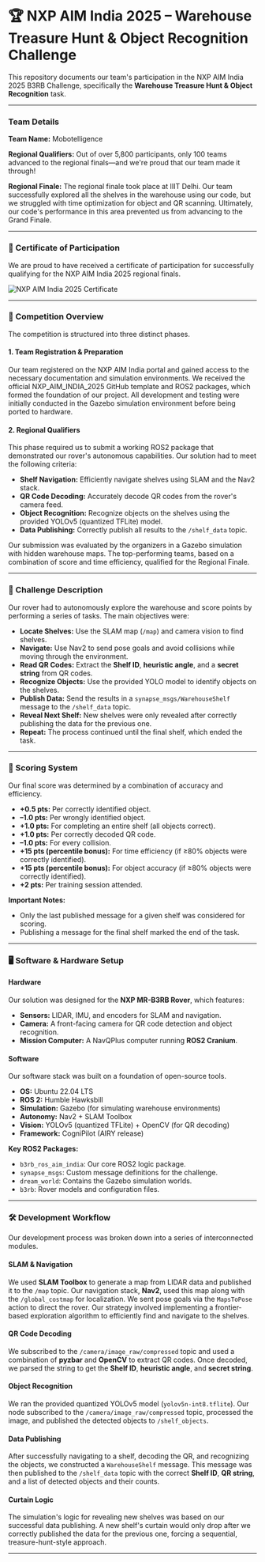 # 🏆 NXP AIM India 2025 – Warehouse Treasure Hunt & Object Recognition Challenge

This repository documents our team's participation in the NXP AIM India 2025 B3RB Challenge, specifically the **Warehouse Treasure Hunt & Object Recognition** task.

---
### **Team Details**

**Team Name:** Mobotelligence

**Regional Qualifiers:** Out of over 5,800 participants, only 100 teams advanced to the regional finals—and we're proud that our team made it through!

**Regional Finale:** The regional finale took place at IIIT Delhi. Our team successfully explored all the shelves in the warehouse using our code, but we struggled with time optimization for object and QR scanning. Ultimately, our code's performance in this area prevented us from advancing to the Grand Finale.

---
### 📜 Certificate of Participation

We are proud to have received a certificate of participation for successfully qualifying for the NXP AIM India 2025 regional finals.

![NXP AIM India 2025 Certificate](https://drive.google.com/file/d/1T-Vg-KRIN-MG88ott5SXOP5QVTlNKfv0/view?usp=drivesdk)

--- 
### 🏁 Competition Overview

The competition is structured into three distinct phases.

#### 1. Team Registration & Preparation

Our team registered on the NXP AIM India portal and gained access to the necessary documentation and simulation environments. We received the official NXP_AIM_INDIA_2025 GitHub template and ROS2 packages, which formed the foundation of our project. All development and testing were initially conducted in the Gazebo simulation environment before being ported to hardware.

#### 2. Regional Qualifiers

This phase required us to submit a working ROS2 package that demonstrated our rover's autonomous capabilities. Our solution had to meet the following criteria:

* **Shelf Navigation:** Efficiently navigate shelves using SLAM and the Nav2 stack.
* **QR Code Decoding:** Accurately decode QR codes from the rover's camera feed.
* **Object Recognition:** Recognize objects on the shelves using the provided YOLOv5 (quantized TFLite) model.
* **Data Publishing:** Correctly publish all results to the `/shelf_data` topic.

Our submission was evaluated by the organizers in a Gazebo simulation with hidden warehouse maps. The top-performing teams, based on a combination of score and time efficiency, qualified for the Regional Finale.

---
### 🎯 Challenge Description

Our rover had to autonomously explore the warehouse and score points by performing a series of tasks. The main objectives were:

* **Locate Shelves:** Use the SLAM map (`/map`) and camera vision to find shelves.
* **Navigate:** Use Nav2 to send pose goals and avoid collisions while moving through the environment.
* **Read QR Codes:** Extract the **Shelf ID**, **heuristic angle**, and a **secret string** from QR codes.
* **Recognize Objects:** Use the provided YOLO model to identify objects on the shelves.
* **Publish Data:** Send the results in a `synapse_msgs/WarehouseShelf` message to the `/shelf_data` topic.
* **Reveal Next Shelf:** New shelves were only revealed after correctly publishing the data for the previous one.
* **Repeat:** The process continued until the final shelf, which ended the task.

---
### 🧮 Scoring System

Our final score was determined by a combination of accuracy and efficiency.

* **+0.5 pts:** Per correctly identified object.
* **–1.0 pts:** Per wrongly identified object.
* **+1.0 pts:** For completing an entire shelf (all objects correct).
* **+1.0 pts:** Per correctly decoded QR code.
* **–1.0 pts:** For every collision.
* **+15 pts (percentile bonus):** For time efficiency (if ≥80% objects were correctly identified).
* **+15 pts (percentile bonus):** For object accuracy (if ≥80% objects were correctly identified).
* **+2 pts:** Per training session attended.

**Important Notes:**

* Only the last published message for a given shelf was considered for scoring.
* Publishing a message for the final shelf marked the end of the task.

---
### 🖥️ Software & Hardware Setup

#### Hardware

Our solution was designed for the **NXP MR-B3RB Rover**, which features:

* **Sensors:** LIDAR, IMU, and encoders for SLAM and navigation.
* **Camera:** A front-facing camera for QR code detection and object recognition.
* **Mission Computer:** A NavQPlus computer running **ROS2 Cranium**.

#### Software

Our software stack was built on a foundation of open-source tools.

* **OS:** Ubuntu 22.04 LTS
* **ROS 2:** Humble Hawksbill
* **Simulation:** Gazebo (for simulating warehouse environments)
* **Autonomy:** Nav2 + SLAM Toolbox
* **Vision:** YOLOv5 (quantized TFLite) + OpenCV (for QR decoding)
* **Framework:** CogniPilot (AIRY release)

**Key ROS2 Packages:**

* `b3rb_ros_aim_india`: Our core ROS2 logic package.
* `synapse_msgs`: Custom message definitions for the challenge.
* `dream_world`: Contains the Gazebo simulation worlds.
* `b3rb`: Rover models and configuration files.

---
### 🛠️ Development Workflow

Our development process was broken down into a series of interconnected modules.

#### SLAM & Navigation

We used **SLAM Toolbox** to generate a map from LIDAR data and published it to the `/map` topic. Our navigation stack, **Nav2**, used this map along with the `/global_costmap` for localization. We sent pose goals via the `MapsToPose` action to direct the rover. Our strategy involved implementing a frontier-based exploration algorithm to efficiently find and navigate to the shelves.

#### QR Code Decoding

We subscribed to the `/camera/image_raw/compressed` topic and used a combination of **pyzbar** and **OpenCV** to extract QR codes. Once decoded, we parsed the string to get the **Shelf ID**, **heuristic angle**, and **secret string**.

#### Object Recognition

We ran the provided quantized YOLOv5 model (`yolov5n-int8.tflite`). Our node subscribed to the `/camera/image_raw/compressed` topic, processed the image, and published the detected objects to `/shelf_objects`.

#### Data Publishing

After successfully navigating to a shelf, decoding the QR, and recognizing the objects, we constructed a `WarehouseShelf` message. This message was then published to the `/shelf_data` topic with the correct **Shelf ID**, **QR string**, and a list of detected objects and their counts.

#### Curtain Logic

The simulation's logic for revealing new shelves was based on our successful data publishing. A new shelf's curtain would only drop after we correctly published the data for the previous one, forcing a sequential, treasure-hunt-style approach.

---

